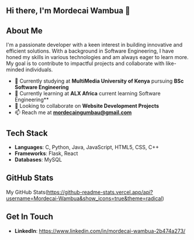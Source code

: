 ## Hi there, I'm Mordecai Wambua 👋

## About Me
I'm a passionate developer with a keen interest in building innovative and efficient solutions. With a background in Software Engineering, I have honed my skills in various technologies and am always eager to learn more. My goal is to contribute to impactful projects and collaborate with like-minded individuals.

- 💼 Currently studying at **MultiMedia University of Kenya** pursuing **BSc Software Engineering**
- 🌱 Currently learning at **ALX Africa** current learning Software Engineering**
- 👯 Looking to collaborate on **Website Development Projects**
- 📫 Reach me at **mordecaingumbau@gmail.com**

## Tech Stack
- **Languages**: C, Python, Java, JavaScript, HTML5, CSS, C++
- **Frameworks**: Flask, React
- **Databases**: MySQL

<!--
## Projects
Here are a few highlights of my work:

### [Project 1]
- **Description**: Brief description of the project.
- **Technologies**: [Technologies Used]
- **GitHub Repo**: [Link to GitHub Repository]

### [Project 2]
- **Description**: Brief description of the project.
- **Technologies**: [Technologies Used]
- **GitHub Repo**: [Link to GitHub Repository]

### [Project 3]
- **Description**: Brief description of the project.
- **Technologies**: [Technologies Used]
- **GitHub Repo**: [Link to GitHub Repository]

## Blogs & Articles
I enjoy writing about technology and sharing my knowledge with the community. Check out some of my recent articles:

- **[Article Title 1]**: Brief description and [Link to Article]
- **[Article Title 2]**: Brief description and [Link to Article]
- **[Article Title 3]**: Brief description and [Link to Article]
-->

## GitHub Stats
My GitHub Stats(https://github-readme-stats.vercel.app/api?username=Mordecai-Wambua&show_icons=true&theme=radical)

## Get In Touch
- **LinkedIn**: https://www.linkedin.com/in/mordecai-wambua-2b474a273/

<!-- **Personal Website**: [Your Personal Website] -->
